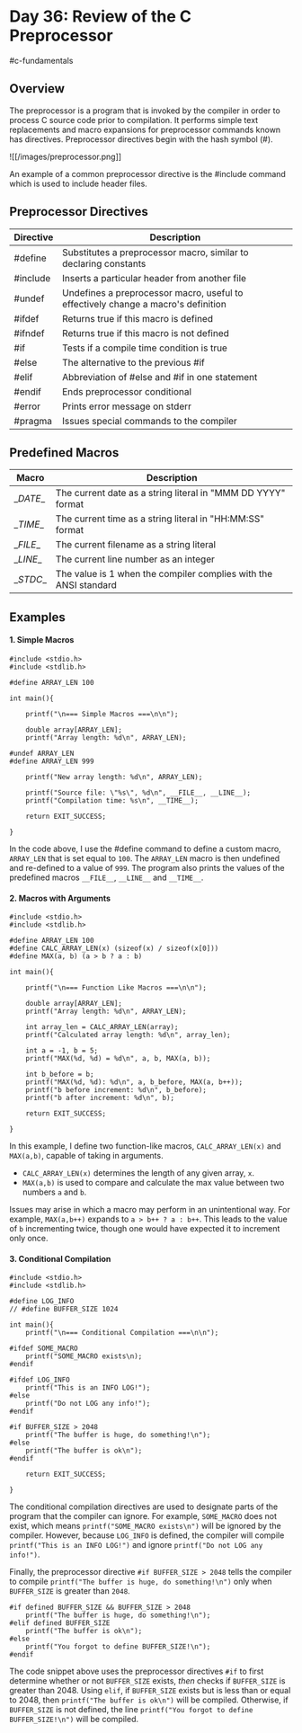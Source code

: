 # Day 36: Review of the C Preprocessor
#c-fundamentals 
## Overview

The preprocessor is a program that is invoked by the compiler in order to process C source code prior to compilation. It performs simple text replacements and macro expansions for preprocessor commands known has directives. Preprocessor directives begin with the hash symbol (#). 

![[/images/preprocessor.png]]

An example of a common preprocessor directive is the #include command which is used to include header files. 

## Preprocessor Directives

| Directive | Description                                                                       |
| --------- | --------------------------------------------------------------------------------- |
| #define   | Substitutes a preprocessor macro, similar to declaring constants                  |
| #include  | Inserts a particular header from another file                                     |
| #undef    | Undefines a preprocessor macro, useful to effectively change a macro's definition |
| #ifdef    | Returns true if this macro is defined                                             |
| #ifndef   | Returns true if this macro is not defined                                         |
| #if       | Tests if a compile time condition is true                                         |
| #else     | The alternative to the previous #if                                               |
| #elif     | Abbreviation of #else and #if in one statement                                    |
| #endif    | Ends preprocessor conditional                                                     |
| #error    | Prints error message on stderr                                                    |
| #pragma   | Issues special commands to the compiler                                           |

## Predefined Macros

| Macro     | Description                                                      |
| --------- | ---------------------------------------------------------------- |
| \__DATE__ | The current date as a string literal in "MMM DD YYYY" format     |
| \__TIME__ | The current time as a string literal in "HH:MM:SS" format        |
| \__FILE__ | The current filename as a string literal                         |
| \__LINE__ | The current line number as an integer                            |
| \__STDC__ | The value is 1 when the compiler complies with the ANSI standard |


## Examples

#### 1. Simple Macros

```
#include <stdio.h>
#include <stdlib.h>

#define ARRAY_LEN 100

int main(){

	printf("\n=== Simple Macros ===\n\n");

	double array[ARRAY_LEN];
	printf("Array length: %d\n", ARRAY_LEN);

#undef ARRAY_LEN
#define ARRAY_LEN 999

	printf("New array length: %d\n", ARRAY_LEN);
	
	printf("Source file: \"%s\", %d\n", __FILE__, __LINE__);
	printf("Compilation time: %s\n", __TIME__);
	
	return EXIT_SUCCESS;
	
}
```

In the code above, I use the #define command to define a custom macro, `ARRAY_LEN` that is set equal to `100`. The `ARRAY_LEN` macro is then undefined and re-defined to a value of `999`. The program also prints the values of the predefined macros `__FILE__`, `__LINE__` and `__TIME__`. 

#### 2. Macros with Arguments

```
#include <stdio.h>
#include <stdlib.h>

#define ARRAY_LEN 100
#define CALC_ARRAY_LEN(x) (sizeof(x) / sizeof(x[0]))
#define MAX(a, b) (a > b ? a : b)

int main(){

	printf("\n=== Function Like Macros ===\n\n");

	double array[ARRAY_LEN];
	printf("Array length: %d\n", ARRAY_LEN);

	int array_len = CALC_ARRAY_LEN(array);
	printf("Calculated array length: %d\n", array_len);

	int a = -1, b = 5;
	printf("MAX(%d, %d) = %d\n", a, b, MAX(a, b));

	int b_before = b;
	printf("MAX(%d, %d): %d\n", a, b_before, MAX(a, b++));
	printf("b before increment: %d\n", b_before);
	printf("b after increment: %d\n", b);
		
	return EXIT_SUCCESS;
	
}
```

In this example, I define two function-like macros, `CALC_ARRAY_LEN(x)` and `MAX(a,b)`, capable of taking in arguments. 

- `CALC_ARRAY_LEN(x)` determines the length of any given array, `x`. 
- `MAX(a,b)` is used to compare and calculate the max value between two numbers `a` and `b`. 

Issues may arise in which a macro may perform in an unintentional way. For example, `MAX(a,b++)` expands to `a > b++ ? a : b++`. This leads to the value of `b` incrementing twice, though one would have expected it to increment only once. 


#### 3. Conditional Compilation

```
#include <stdio.h>
#include <stdlib.h>

#define LOG_INFO
// #define BUFFER_SIZE 1024

int main(){
	printf("\n=== Conditional Compilation ===\n\n");
	
#ifdef SOME_MACRO
	printf("SOME_MACRO exists\n);
#endif 

#ifdef LOG_INFO
	printf("This is an INFO LOG!");
#else
	printf("Do not LOG any info!");
#endif 

#if BUFFER_SIZE > 2048
	printf("The buffer is huge, do something!\n");
#else 
	printf("The buffer is ok\n");
#endif

	return EXIT_SUCCESS;

}
```

The conditional compilation directives are used to designate parts of the program that the compiler can ignore. For example, `SOME_MACRO` does not exist, which means `printf("SOME_MACRO exists\n")` will be ignored by the compiler. However, because `LOG_INFO` is defined, the compiler will compile `printf("This is an INFO LOG!")` and ignore `printf("Do not LOG any info!")`. 

Finally, the preprocessor directive `#if BUFFER_SIZE > 2048` tells the compiler to compile `printf("The buffer is huge, do something!\n")` only when `BUFFER_SIZE` is greater than `2048`.  

```
#if defined BUFFER_SIZE && BUFFER_SIZE > 2048
	printf("The buffer is huge, do something!\n");
#elif defined BUFFER_SIZE 
	printf("The buffer is ok\n");
#else 
	printf("You forgot to define BUFFER_SIZE!\n");
#endif
```

The code snippet above uses the preprocessor directives `#if` to first determine whether or not `BUFFER_SIZE` exists, *then* checks if `BUFFER_SIZE` is greater than 2048. Using `elif`, if `BUFFER_SIZE` exists but is less than or equal to 2048, then `printf("The buffer is ok\n")` will be compiled. Otherwise, if `BUFFER_SIZE` is not defined, the line `printf("You forgot to define BUFFER_SIZE!\n")` will be compiled. 